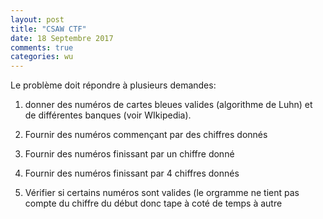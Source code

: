 ```yaml
---
layout: post
title: "CSAW CTF"
date: 18 Septembre 2017
comments: true
categories: wu
---
```

Le problème doit répondre à plusieurs demandes:

1) donner des numéros de cartes bleues valides (algorithme de Luhn) et de
différentes banques (voir WIkipedia).

2) Fournir des numéros commençant par des chiffres donnés

3) Fournir des numéros finissant par un chiffre donné

4) Fournir des numéros finissant par 4 chiffres donnés

5) Vérifier si certains numéros sont valides (le orgramme ne tient pas compte du
chiffre du début donc tape à coté de temps à autre
